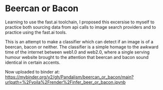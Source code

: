 # Beercan or Bacon
Learning to use the fast.ai toolchain, I proposed this excersise to myself to practice both sourcing data from api calls to image search providers and to practice using the fast.ai tools.

This is an attempt to make a classifier which can detect if an image is of a beercan, bacon or neither. The classifier is a simple homage to the awkward time of the internet between web1.0 and web2.0, where a single serving humour website brought to the attention that beercan and bacon sound identical in certain accents.

Now uploaded to binder at:
https://mybinder.org/v2/gh/Pandalism/beercan_or_bacon/main?urlpath=%2Fvoila%2Frender%2Finfer_beer_or_bacon.ipynb

